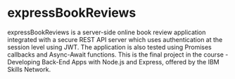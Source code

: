# expressBookReviews

expressBookReviews is a server-side online book review application integrated with a secure REST API server which uses authentication at the session level using JWT. 
The application is also tested using Promises callbacks and Async-Await functions.
This is the final project in the course - Developing Back-End Apps with Node.js and Express, offered by the IBM Skills Network.
